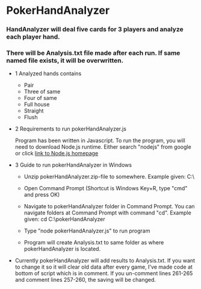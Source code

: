 # PokerHandAnalyzer
### HandAnalyzer will deal five cards for 3 players and analyze each player hand. 
### There will be Analysis.txt file made after each run. If same named file exists, it will be overwritten.
	
* 1 Analyzed hands contains
	* Pair
	* Three of same
	* Four of same
	* Full house
	* Straight
	* Flush
* 2 Requirements to run pokerHandAnalyzer.js

	Program has been written in Javascript. To run the program, you will need to download Node.js runtime.
	Either search "nodejs" from google or click [link to Node.js homepage](https://nodejs.org/en/)
	
* 3 Guide to run pokerHandAnalyzer in Windows

	* Unzip pokerHandAnalyzer.zip-file to somewhere. Example given: C:\

	* Open Command Prompt (Shortcut is Windows Key+R, type "cmd" and press OK)

	* Navigate to pokerHandAnalyzer folder in Command Prompt. You can navigate folders at Command Prompt with command "cd".
	Example given: cd C:\pokerHandAnalyzer

	* Type "node pokerHandAnalyzer.js" to run program

    * Program will create Analysis.txt to same folder as where pokerHandAnalyzer is located.
    

* Currently pokerHandAnalyzer will add results to Analysis.txt. If you want to change it so it will clear old data after every game, I've made code at bottom of script which is in comment. If you un-comment lines 261-265 and comment lines 257-260, the saving will be changed.